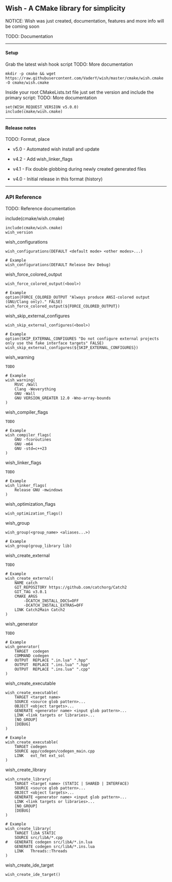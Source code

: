 

## Wish - A CMake library for simplicity

NOTICE: Wish was just created, documentation, features and more info will be coming soon 

TODO: Documentation

-----

#### Setup

Grab the latest wish hook script
TODO: More documentation
```
mkdir -p cmake && wget https://raw.githubusercontent.com/VaderY/wish/master/cmake/wish.cmake -O cmake/wish.cmake
```

Inside your root CMakeLists.txt file just set the version and include the primary script:
TODO: More documentation
```
set(WISH_REQUEST_VERSION v5.0.0)
include(cmake/wish.cmake)
```

-----

#### Release notes

TODO: Format, place

- v5.0 - Automated wish install and update

- v4.2 - Add wish_linker_flags
- v4.1 - Fix double globbing during newly created generated files
- v4.0 - Initial release in this format (history)

-----

### API Reference

TODO: Reference documentation

include(cmake/wish.cmake)
```
include(cmake/wish.cmake)
wish_version
```

wish_configurations
```
wish_configurations(DEFAULT <default mode> <other modes>...)

# Example
wish_configurations(DEFAULT Release Dev Debug)
```

wish_force_colored_output
```
wish_force_colored_output(<bool>)

# Example
option(FORCE_COLORED_OUTPUT "Always produce ANSI-colored output (GNU/Clang only)." FALSE)
wish_force_colored_output(${FORCE_COLORED_OUTPUT})
```

wish_skip_external_configures
```
wish_skip_external_configures(<bool>)

# Example
option(SKIP_EXTERNAL_CONFIGURES "Do not configure external projects only use the fake interface targets" FALSE)
wish_skip_external_configures(${SKIP_EXTERNAL_CONFIGURES})
```

wish_warning
```
TODO

# Example
wish_warning(
	MSVC /Wall
	Clang -Weverything
	GNU -Wall
	GNU VERSION_GREATER 12.0 -Wno-array-bounds
)
```

wish_compiler_flags
```
TODO

# Example
wish_compiler_flags(
	GNU -fcoroutines
	GNU -m64
	GNU -std=c++23
)
```

wish_linker_flags
```
TODO

# Example
wish_linker_flags(
    Release GNU -mwindows
)
```

wish_optimization_flags
```
wish_optimization_flags()
```

wish_group
```
wish_group(<group_name> <aliases...>)

# Example
wish_group(group_library lib)
```

wish_create_external
```
TODO

# Example
wish_create_external(
	NAME catch
	GIT_REPOSITORY https://github.com/catchorg/Catch2
	GIT_TAG v3.0.1
	CMAKE_ARGS
        -DCATCH_INSTALL_DOCS=OFF
        -DCATCH_INSTALL_EXTRAS=OFF
	LINK Catch2Main Catch2
)
```

wish_generator
```
TODO

# Example
wish_generator(
	TARGET  codegen
	COMMAND codegen
#	OUTPUT  REPLACE ".in.lua" ".hpp"
	OUTPUT  REPLACE ".ins.lua" ".hpp"
	OUTPUT  REPLACE ".ins.lua" ".cpp"
)
```

wish_create_executable
```
wish_create_executable(
	TARGET <target name>
	SOURCE <source glob pattern>...
	OBJECT <object targets>...
	GENERATE <generator name> <input glob pattern>...
	LINK <link targets or libraries>...
	[NO_GROUP]
	[DEBUG]
)

# Example
wish_create_executable(
	TARGET codegen
	SOURCE app/codegen/codegen_main.cpp
	LINK   ext_fmt ext_sol
)
```


wish_create_library
```
wish_create_library(
	TARGET <target name> (STATIC | SHARED | INTERFACE)
	SOURCE <source glob pattern>...
	OBJECT <object targets>...
	GENERATE <generator name> <input glob pattern>...
	LINK <link targets or libraries>...
	[NO_GROUP]
	[DEBUG]
)

# Example
wish_create_library(
	TARGET libA STATIC
	SOURCE src/libA/*.cpp
#	GENERATE codegen src/libA/*.in.lua
	GENERATE codegen src/libA/*.ins.lua
	LINK   Threads::Threads
)
```

wish_create_ide_target
```
wish_create_ide_target()
```
